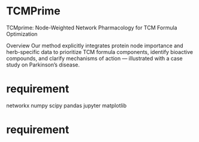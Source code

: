 # TCMPrime
TCMprime: Node-Weighted Network Pharmacology for TCM Formula Optimization

Overview
Our method explicitly integrates protein node importance and herb-specific data to prioritize TCM formula components, identify bioactive compounds, and clarify mechanisms of action — illustrated with a case study on Parkinson’s disease.

# requirement
networkx
numpy
scipy
pandas
jupyter
matplotlib

# requirement
